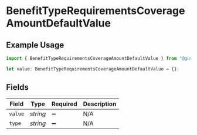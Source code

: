 # BenefitTypeRequirementsCoverageAmountDefaultValue

## Example Usage

```typescript
import { BenefitTypeRequirementsCoverageAmountDefaultValue } from "@gusto/embedded-api/models/components/benefittyperequirements.js";

let value: BenefitTypeRequirementsCoverageAmountDefaultValue = {};
```

## Fields

| Field              | Type               | Required           | Description        |
| ------------------ | ------------------ | ------------------ | ------------------ |
| `value`            | *string*           | :heavy_minus_sign: | N/A                |
| `type`             | *string*           | :heavy_minus_sign: | N/A                |